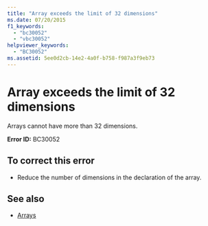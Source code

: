 ```yaml
---
title: "Array exceeds the limit of 32 dimensions"
ms.date: 07/20/2015
f1_keywords: 
  - "bc30052"
  - "vbc30052"
helpviewer_keywords: 
  - "BC30052"
ms.assetid: 5ee0d2cb-14e2-4a0f-b758-f987a3f9eb73
---
```

# Array exceeds the limit of 32 dimensions
Arrays cannot have more than 32 dimensions.  
  
 **Error ID:** BC30052  
  
## To correct this error  
  
- Reduce the number of dimensions in the declaration of the array.  
  
## See also

- [Arrays](../programming-guide/language-features/arrays/index.md)
